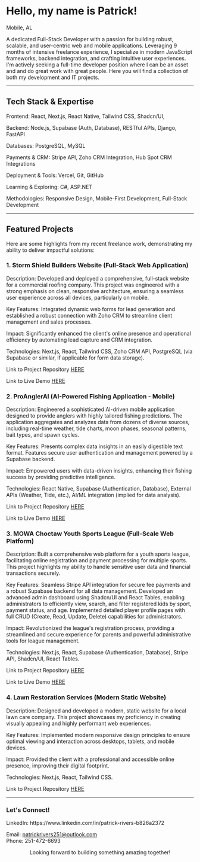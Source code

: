 <div style='text-align: left'>
<h1>Hello, my name is Patrick!</h1>
<p>Mobile, AL</p>
<p>
A dedicated Full-Stack Developer with a passion for building robust, scalable, and user-centric web and mobile applications.
Leveraging 9 months of intensive freelance experience, I specialize in modern JavaScript frameworks, backend integration, and crafting intuitive user experiences.
I'm actively seeking a full-time developer position where I can be an asset and and do great work with great people. Here you will find a collection of both my
development and IT projects.
</p>
</div>
<hr/>
<p>
<h2>Tech Stack & Expertise</h2>
Frontend: React, Next.js, React Native, Tailwind CSS, Shadcn/UI, 

Backend: Node.js, Supabase (Auth, Database), RESTful APIs, Django, FastAPI

Databases: PostgreSQL, MySQL

Payments & CRM: Stripe API, Zoho CRM Integration, Hub Spot CRM Integrations

Deployment & Tools: Vercel, Git, GitHub

Learning & Exploring: C#, ASP.NET

Methodologies: Responsive Design, Mobile-First Development, Full-Stack Development
<hr/>
<h2>Featured Projects</h2>
Here are some highlights from my recent freelance work, demonstrating my ability to deliver impactful solutions:

<h3>1. Storm Shield Builders Website (Full-Stack Web Application)</h3>
Description: Developed and deployed a comprehensive, full-stack website for a commercial roofing company. This project was engineered with a strong emphasis on clean, responsive architecture, ensuring a seamless user experience across all devices, particularly on mobile.

Key Features: Integrated dynamic web forms for lead generation and established a robust connection with Zoho CRM to streamline client management and sales processes.

Impact: Significantly enhanced the client's online presence and operational efficiency by automating lead capture and CRM integration.

Technologies: Next.js, React, Tailwind CSS, Zoho CRM API, PostgreSQL (via Supabase or similar, if applicable for form data storage).

Link to Project Repository <a href='https://github.com/PRivers251/storm-shield-builders'>HERE</a>

Link to Live Demo <a href='https://stormshieldbuilders.com/'>HERE</a>

<h3>2. ProAnglerAI (AI-Powered Fishing Application - Mobile)</h3>
Description: Engineered a sophisticated AI-driven mobile application designed to provide anglers with highly tailored fishing predictions. The application aggregates and analyzes data from dozens of diverse sources, including real-time weather, tide charts, moon phases, seasonal patterns, bait types, and spawn cycles.

Key Features: Presents complex data insights in an easily digestible text format. Features secure user authentication and management powered by a Supabase backend.

Impact: Empowered users with data-driven insights, enhancing their fishing success by providing predictive intelligence.

Technologies: React Native, Supabase (Authentication, Database), External APIs (Weather, Tide, etc.), AI/ML integration (implied for data analysis).

Link to Project Repository <a href='https://github.com/PRivers251/proanglerai-client'>HERE</a>

Link to Live Demo <a href='https://proanglerai.com'>HERE</a>

<h3>3. MOWA Choctaw Youth Sports League (Full-Scale Web Platform)</h3>
Description: Built a comprehensive web platform for a youth sports league, facilitating online registration and payment processing for multiple sports. This project highlights my ability to handle sensitive user data and financial transactions securely.

Key Features: Seamless Stripe API integration for secure fee payments and a robust Supabase backend for all data management. Developed an advanced admin dashboard using Shadcn/UI and React Tables, enabling administrators to efficiently view, search, and filter registered kids by sport, payment status, and age. Implemented detailed player profile pages with full CRUD (Create, Read, Update, Delete) capabilities for administrators.

Impact: Revolutionized the league's registration process, providing a streamlined and secure experience for parents and powerful administrative tools for league management.

Technologies: Next.js, React, Supabase (Authentication, Database), Stripe API, Shadcn/UI, React Tables.

Link to Project Repository <a href="https://github.com/PRivers251/mowa-youth-sports">HERE</a>

Link to Live Demo <a href='https://mowa-youth-sports.vercel.app/'>HERE</a>

<h3>4. Lawn Restoration Services (Modern Static Website)</h3>
Description: Designed and developed a modern, static website for a local lawn care company. This project showcases my proficiency in creating visually appealing and highly performant web experiences.

Key Features: Implemented modern responsive design principles to ensure optimal viewing and interaction across desktops, tablets, and mobile devices.

Impact: Provided the client with a professional and accessible online presence, improving their digital footprint.

Technologies: Next.js, React, Tailwind CSS.

Link to Project Repository <a href='https://github.com/PRivers251/lawn-restoration-services'>HERE</a>
<hr/>

<h3>Let's Connect!</h3>
LinkedIn: https://www.linkedin.com/in/patrick-rivers-b826a2372

Email: patrickrivers251@outlook.com
<br/>
Phone: 251-472-6693

</p>
<div align="center">
<p>
Looking forward to building something amazing together!
</p>
</div>
